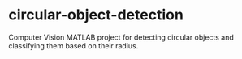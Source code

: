 # circular-object-detection
Computer Vision MATLAB project for detecting circular objects and classifying them based on their radius.

